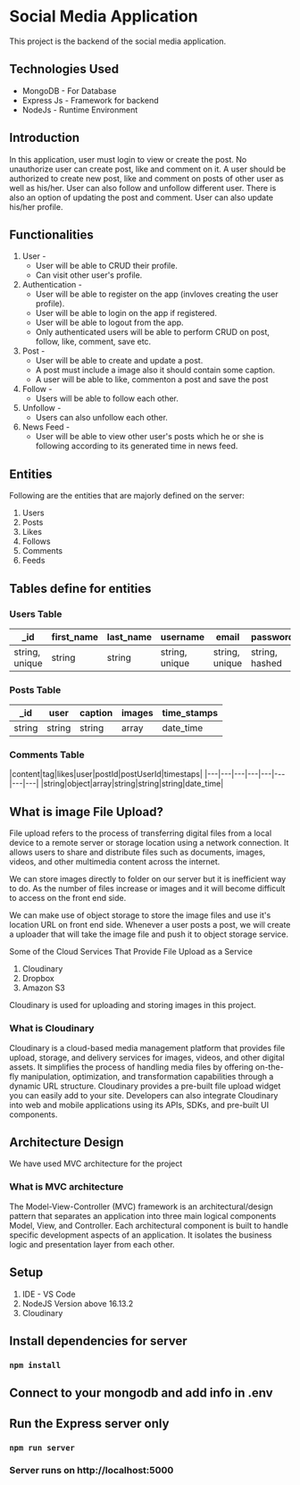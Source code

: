 
# Social Media Application
This project is the backend of the social media application.

## Technologies Used
- MongoDB - For Database
- Express Js - Framework for backend
- NodeJs - Runtime Environment

## Introduction

In this application, user must login to view or create the post. No unauthorize user can create post, like and comment on it. A user should be authorized to create new post, like and comment on posts of other user as well as his/her. User can also follow and unfollow different user. There is also an option of updating the post and comment. User can also update his/her profile. 

## Functionalities 

1. User - 
    * User will be able to CRUD their profile.
    * Can visit other user's profile.
2. Authentication - 
    * User will be able to register on the app (invloves creating the user profile).
    * User will be able to login on the app if registered.
    * User will be able to logout from the app.
    * Only authenticated users will be able to perform CRUD on post, follow, like, comment, save etc.
3. Post - 
    * User will be able to create and update a post.
    * A post must include a image also it should contain some caption.
    * A user will be able to like, commenton a post and save the post
4. Follow -
    * Users will be able to follow each other.
5. Unfollow -
    * Users can also unfollow each other.
6. News Feed -
    * User will be able to view other user's posts which he or she is following according to its generated time in news feed.

 
## Entities 
Following are the entities that are majorly defined on the server:
1. Users
2. Posts
3. Likes
4. Follows
5. Comments
7. Feeds
## Tables define for entities
### Users Table

|_id|first_name|last_name|username|email|password|gender|time_stamp|
|---|---|---|---|---|---|---|---|
|string, unique|string|string|string, unique|string, unique|string, hashed|string|date_time|

### Posts Table

|_id|user|caption|images|time_stamps|
|---|---|---|---|---|
|string|string|string|array|date_time|

### Comments Table

|content|tag|likes|user|postId|postUserId|timestaps|
|---|---|---|---|---|---|---|---|
|string|object|array|string|string|string|date_time|


## What is image File Upload?
File upload refers to the process of transferring digital files from a local device to a remote server or storage location using a network connection. It allows users to share and distribute files such as documents, images, videos, and other multimedia content across the internet.

We can store images directly to folder on our server but it is inefficient way to do. As the number of files increase or images and it will become difficult to access on the front end side.

We can make use of object storage to store the image files and use it's location URL on front end side. Whenever a user posts a post, we will create a uploader that will take the image file and push it to object storage service.

Some of the Cloud Services That Provide File Upload as a Service
1. Cloudinary
2. Dropbox
3. Amazon S3

Cloudinary is used for uploading and storing images in this project.

### What is Cloudinary 
Cloudinary is a cloud-based media management platform that provides file upload, storage, and delivery services for images, videos, and other digital assets. It simplifies the process of handling media files by offering on-the-fly manipulation, optimization, and transformation capabilities through a dynamic URL structure.
Cloudinary provides a pre-built file upload widget you can easily add to your site. Developers can also integrate Cloudinary into web and mobile applications using its APIs, SDKs, and pre-built UI components.

## Architecture Design
We have used MVC architecture for the project
### What is MVC architecture
The Model-View-Controller (MVC) framework is an architectural/design pattern that separates an application into three main logical components Model, View, and Controller. Each architectural component is built to handle specific development aspects of an application. It isolates the business logic and presentation layer from each other.

## Setup
1. IDE - VS Code
2. NodeJS Version above 16.13.2
3. Cloudinary 

## Install dependencies for server 
### `npm install`

## Connect to your mongodb and add info in .env

## Run the Express server only
### `npm run server`

### Server runs on http://localhost:5000 




